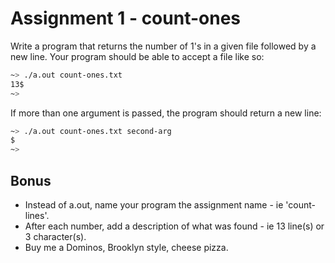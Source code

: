 # Assignment 1 - count-ones
Write a program that returns the number of 1's in a given file followed by a new line. Your program should be able to accept a file like so:
```bash
~> ./a.out count-ones.txt
13$
~>
```

If more than one argument is passed, the program should return a new line:
```bash
~> ./a.out count-ones.txt second-arg
$
~>
```

## Bonus
- Instead of a.out, name your program the assignment name - ie 'count-lines'.
- After each number, add a description of what was found - ie 13 line(s) or 3 character(s).
- Buy me a Dominos, Brooklyn style, cheese pizza.